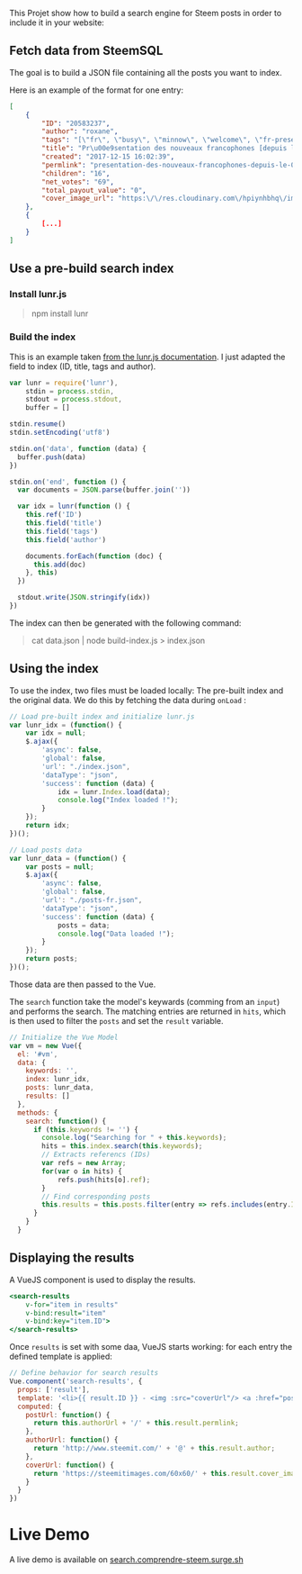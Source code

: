 This Projet show how to build a search engine for Steem posts in order to include it in your website:

## Fetch data from SteemSQL

The goal is to build a JSON file containing all the posts you want to index.

Here is an example of the format for one entry:

```posts.json
[
	{
	    "ID": "20583237",
	    "author": "roxane",
	    "tags": "[\"fr\", \"busy\", \"minnow\", \"welcome\", \"fr-presentation\"]",
	    "title": "Pr\u00e9sentation des nouveaux francophones [depuis le 01\/12\/2017]",
	    "created": "2017-12-15 16:02:39",
	    "permlink": "presentation-des-nouveaux-francophones-depuis-le-01-12-2017",
	    "children": "16",
	    "net_votes": "69",
	    "total_payout_value": "0",
	    "cover_image_url": "https:\/\/res.cloudinary.com\/hpiynhbhq\/image\/upload\/v1513354080\/ld7vcvl3uau9va5hg2kv.jpg"
	},
	{ 
		[...] 
	}
]
```

## Use a pre-build search index

### Install lunr.js

> npm install lunr

### Build the index

This is an example taken [from the lunr.js documentation](https://lunrjs.com/guides/index_prebuilding.html).
I just adapted the field to index (ID, title, tags and author).

```App.js
var lunr = require('lunr'),
    stdin = process.stdin,
    stdout = process.stdout,
    buffer = []

stdin.resume()
stdin.setEncoding('utf8')

stdin.on('data', function (data) {
  buffer.push(data)
})

stdin.on('end', function () {
  var documents = JSON.parse(buffer.join(''))

  var idx = lunr(function () {
    this.ref('ID')
    this.field('title')
    this.field('tags')
    this.field('author')

    documents.forEach(function (doc) {
      this.add(doc)
    }, this)
  })

  stdout.write(JSON.stringify(idx))
})
```

The index can then be generated with the following command:

> cat data.json | node build-index.js > index.json


## Using the index

To use the index, two files must be loaded locally: The pre-built index and the original data.
We do this by fetching the data during `onLoad` :

```App.js
// Load pre-built index and initialize lunr.js
var lunr_idx = (function() {
    var idx = null;
    $.ajax({
        'async': false,
        'global': false,
        'url': "./index.json",
        'dataType': "json",
        'success': function (data) {
            idx = lunr.Index.load(data);
            console.log("Index loaded !");
        }
    });
    return idx;
})();

// Load posts data
var lunr_data = (function() {
    var posts = null;
    $.ajax({
        'async': false,
        'global': false,
        'url': "./posts-fr.json",
        'dataType': "json",
        'success': function (data) {
            posts = data;
            console.log("Data loaded !");
        }
    });
    return posts;
})();
```

Those data are then passed to the Vue.

The `search` function take the model's keywards (comming from an `input`) and performs the search.
The matching entries are returned in `hits`, which is then used to filter the `posts` and set the `result` variable.

```App.js
// Initialize the Vue Model
var vm = new Vue({
  el: '#vm',
  data: {
    keywords: '',
    index: lunr_idx,
    posts: lunr_data,
    results: []
  },
  methods: {
    search: function() {
      if (this.keywords != '') {
        console.log("Searching for " + this.keywords);
        hits = this.index.search(this.keywords);
        // Extracts referencs (IDs)
        var refs = new Array;
        for(var o in hits) {
            refs.push(hits[o].ref);
        }
        // Find corresponding posts
        this.results = this.posts.filter(entry => refs.includes(entry.ID));
      }
    }
  }
  ```

## Displaying the results

A VueJS component is used to display the results. 

```index.html
<search-results
	v-for="item in results"
	v-bind:result="item"
	v-bind:key="item.ID">
</search-results>
```

Once `results` is set with some daa, VueJS starts working: for each entry the defined template is applied:

```App.js
// Define behavior for search results
Vue.component('search-results', {
  props: ['result'],
  template: '<li>{{ result.ID }} - <img :src="coverUrl"/> <a :href="postUrl">{{ result.title }}</a> by <a :href="authorUrl">@{{ result.author }}</a></li>',
  computed: {
    postUrl: function() {
      return this.authorUrl + '/' + this.result.permlink;
    },
    authorUrl: function() {
      return 'http://www.steemit.com/' + '@' + this.result.author;
    },
    coverUrl: function() {
      return 'https://steemitimages.com/60x60/' + this.result.cover_image_url;
    }
  }
})
```

# Live Demo

A live demo is available on [search.comprendre-steem.surge.sh](search.comprendre-steem.surge.sh)